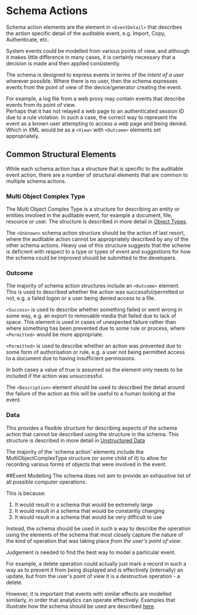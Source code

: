 # Schema Actions
Schema action elements are the element in `<EventDetail>` that describes the action specific detail of the auditable 
event, e.g. Import, Copy, Authenticate, etc.

System events could be modelled from various points of view, and although it makes little difference in many cases,
it is certainly necessary that a decision is made and then applied consistently.
 
The schema is designed to express events in terms of the *intent of a user* wherever possible.  Where there is no user,
then the schema expresses events from the point of view of the device/generator creating the event.

For example, a log file from a web proxy may contain events that describe events from its point of view.  
Perhaps that it has not relayed a web page to an authenticated session ID
due to a rule violation.  In such a case, the correct way to represent the event as a known user attempting to access a web page and being denied.
Which in XML would be as a ```<View>``` with ```<Outcome>``` elements set appropriately.

## Common Structural Elements
While each schema action has a structure that is specific to the auditable event action, there are a number of 
structural elements that are common to multiple schema actions.

### Multi Object Complex Type
The Multi Object Complex Type is a structure for describing an entity or entities involved in the auditable event, 
for example a document, file, resource or user.
 The structure is described in more detail in [Object Types](../objectTypes/README.md).

The `<Unknown>` schema action structure should be the action of last resort, where the auditable action cannot be 
appropriately described by any of the other schema actions. Heavy use of this structure suggests that the scheme is 
deficient with respect to a type or types of event and suggestions for how the schema could be improved should 
be submitted to the developers.

### Outcome
The majority of schema action structures include an `<Outcome>` element. This is used to described whether the action
was successful/permitted or not, e.g. a failed logon or a user being denied access to a file.

`<Success>` is used to describe whether something failed or went wrong in some way, e.g. an export to removable media
 that failed due to lack of space. This element is used in cases of unexpected failure rather than where something 
 has been prevented due to some rule or process, where `<Permitted>` would be more appropriate.

`<Permitted>` is used to describe whether an action was prevented due to some form of authorisation or rule,
 e.g. a user not being permitted access to a document due to having insufficient permissions.

In both cases a value of true is assumed so the element only needs to be included if the action was unsuccessful.

The `<Description>` element should be used to described the detail around the failure of the action as this
 will be useful to a human looking at the event.

### Data
This provides a flexible structure for describing aspects of the schema action that cannot be described using
 the structure in the schema. This structure is described in more detail in [Unstructured Data](../unstructuredData.md)

The majority of the 'schema action' elements include the MultiObjectComplexType structure (or some child of it)
 to allow for recording various forms of objects that were involved in the event.

##Event Modelling
The schema does not aim to provide an exhaustive list of all possible computer operations.

This is because:
1. It would result in a schema that would be extremely large
1. It would result in a schema that would be constantly changing
1. It would result in a schema that would be very difficult to use
 
Instead, the schema should be used in such a way to describe the operation using the elements of the schema that most
closely capture the nature of the kind of operation that was taking place *from the user's point of view*.  

Judgement is needed to find the best way to model a particular event.

For example, a delete operation could actually just mark a record in such a way as to prevent it from being displayed
and is effectively (internally) an update, but from the user's point of view it is a destructive operation - a delete.
 
However, it is important that events with similar effects are modelled similarly, in order that analytics can operate
effectively.  Examples that illustrate how the schema should be used are described [here](../eventModelling.md). 